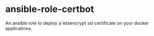 # ansible-role-certbot

An ansible role to deploy a letsencrypt ssl certificate on your docker applications.
